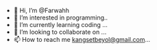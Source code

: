 - 👋 Hi, I’m @Farwahh
- 👀 I’m interested in programming..
- 🌱 I’m currently learning coding ...
- 💞️ I’m looking to collaborate on ...
- 📫 How to reach me kangsetbeyol@gmail.com...

<!---
Farwahh/Farwahh is a ✨ special ✨ repository because its `README.md` (this file) appears on your GitHub profile.
You can click the Preview link to take a look at your changes.
--->
